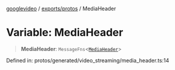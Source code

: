 [googlevideo](../../../README.md) / [exports/protos](../README.md) / MediaHeader

# Variable: MediaHeader

> **MediaHeader**: `MessageFns`\<[`MediaHeader`](../interfaces/MediaHeader.md)\>

Defined in: protos/generated/video\_streaming/media\_header.ts:14
